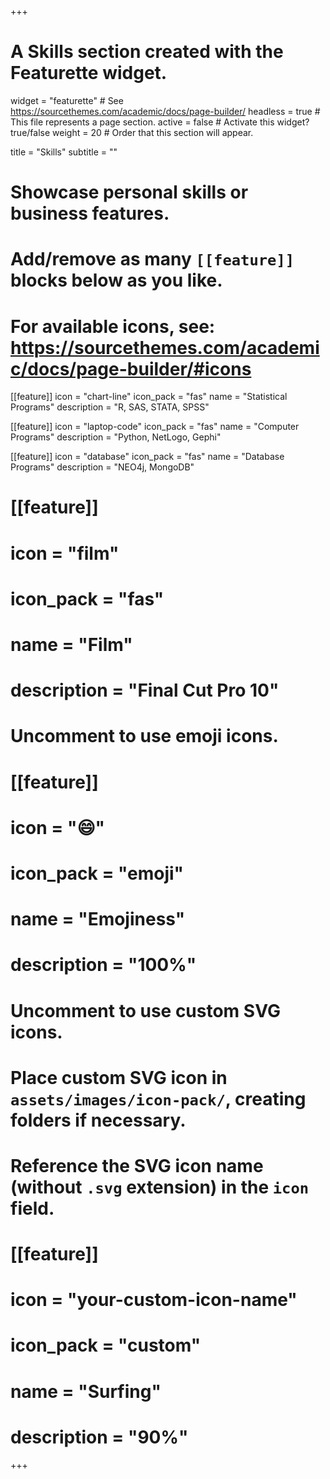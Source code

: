 +++
# A Skills section created with the Featurette widget.
widget = "featurette"  # See https://sourcethemes.com/academic/docs/page-builder/
headless = true  # This file represents a page section.
active = false  # Activate this widget? true/false
weight = 20  # Order that this section will appear.

title = "Skills"
subtitle = ""

# Showcase personal skills or business features.
# 
# Add/remove as many `[[feature]]` blocks below as you like.
# 
# For available icons, see: https://sourcethemes.com/academic/docs/page-builder/#icons

[[feature]]
  icon = "chart-line"
  icon_pack = "fas"
  name = "Statistical Programs"
  description = "R, SAS, STATA, SPSS"
  
[[feature]]
  icon = "laptop-code"
  icon_pack = "fas"
  name = "Computer Programs"
  description = "Python, NetLogo, Gephi"  
  
[[feature]]
  icon = "database"
  icon_pack = "fas"
  name = "Database Programs"
  description = "NEO4j, MongoDB"
  
# [[feature]]
#   icon = "film"
#   icon_pack = "fas"
#   name = "Film"
#   description = "Final Cut Pro 10"
  
  

# Uncomment to use emoji icons.
# [[feature]]
#  icon = ":smile:"
#  icon_pack = "emoji"
#  name = "Emojiness"
#  description = "100%"  

# Uncomment to use custom SVG icons.
# Place custom SVG icon in `assets/images/icon-pack/`, creating folders if necessary.
# Reference the SVG icon name (without `.svg` extension) in the `icon` field.
# [[feature]]
#  icon = "your-custom-icon-name"
#  icon_pack = "custom"
#  name = "Surfing"
#  description = "90%"

+++
